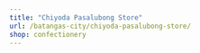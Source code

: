 ```yaml
---
title: "Chiyoda Pasalubong Store"
url: /batangas-city/chiyoda-pasalubong-store/
shop: confectionery
---
```

